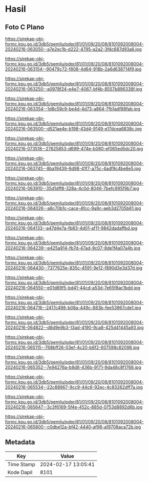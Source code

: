 # Hasil

## Foto C Plano

https://sirekap-obj-formc.kpu.go.id/3db5/pemilu/pdpr/81/01/09/20/08/8101092008004-20240216-063050--a7e2ec1b-d222-4795-a2a2-3f4c687d93a6.jpg

https://sirekap-obj-formc.kpu.go.id/3db5/pemilu/pdpr/81/01/09/20/08/8101092008004-20240216-063154--90479c72-f808-4d64-918b-2a6d638714f9.jpg

https://sirekap-obj-formc.kpu.go.id/3db5/pemilu/pdpr/81/01/09/20/08/8101092008004-20240216-063250--a0978f24-e4e7-4067-bf4b-8557b896338f.jpg

https://sirekap-obj-formc.kpu.go.id/3db5/pemilu/pdpr/81/01/09/20/08/8101092008004-20240216-063354--1d8c59c9-be4d-4d73-a864-7fb1adf88fab.jpg

https://sirekap-obj-formc.kpu.go.id/3db5/pemilu/pdpr/81/01/09/20/08/8101092008004-20240216-063500--d521ae4e-b198-43d4-9149-e17dcea6838c.jpg

https://sirekap-obj-formc.kpu.go.id/3db5/pemilu/pdpr/81/01/09/20/08/8101092008004-20240216-073518--27625853-d699-474e-b080-ef065ed5dc20.jpg

https://sirekap-obj-formc.kpu.go.id/3db5/pemilu/pdpr/81/01/09/20/08/8101092008004-20240216-063745--8ba19439-6d98-41f7-a75c-4adf9c4be8e5.jpg

https://sirekap-obj-formc.kpu.go.id/3db5/pemilu/pdpr/81/01/09/20/08/8101092008004-20240216-063910--35d1dff8-328a-4c0d-8046-7befc995f9b7.jpg

https://sirekap-obj-formc.kpu.go.id/3db5/pemilu/pdpr/81/01/09/20/08/8101092008004-20240216-064026--a8c70b1c-cace-4fcc-9a9c-aeb3d2705b61.jpg

https://sirekap-obj-formc.kpu.go.id/3db5/pemilu/pdpr/81/01/09/20/08/8101092008004-20240216-064133--a47d4e7a-fb83-4d01-af11-9842dadaffbd.jpg

https://sirekap-obj-formc.kpu.go.id/3db5/pemilu/pdpr/81/01/09/20/08/8101092008004-20240216-064239--e425a914-fb7d-47ad-9c07-8de1f4a07a4b.jpg

https://sirekap-obj-formc.kpu.go.id/3db5/pemilu/pdpr/81/01/09/20/08/8101092008004-20240216-064430--7377625e-835c-4591-9e12-f890d3e3d37d.jpg

https://sirekap-obj-formc.kpu.go.id/3db5/pemilu/pdpr/81/01/09/20/08/8101092008004-20240216-064550--e01d89f5-bd41-44cd-a53d-7e65f8ac1bdd.jpg

https://sirekap-obj-formc.kpu.go.id/3db5/pemilu/pdpr/81/01/09/20/08/8101092008004-20240216-064716--2417c498-b08a-449c-883b-fee53967cde1.jpg

https://sirekap-obj-formc.kpu.go.id/3db5/pemilu/pdpr/81/01/09/20/08/8101092008004-20240216-064822--d8d9e9b3-13ad-4190-9ca8-425d41445a93.jpg

https://sirekap-obj-formc.kpu.go.id/3db5/pemilu/pdpr/81/01/09/20/08/8101092008004-20240216-065115--768bff26-03ef-4c20-b6f2-607598c82098.jpg

https://sirekap-obj-formc.kpu.go.id/3db5/pemilu/pdpr/81/01/09/20/08/8101092008004-20240216-065352--7e94276a-b8d8-436b-9171-9da48c8f1768.jpg

https://sirekap-obj-formc.kpu.go.id/3db5/pemilu/pdpr/81/01/09/20/08/8101092008004-20240216-065534--22c88967-9cc9-44c6-92ec-4c83262dff7a.jpg

https://sirekap-obj-formc.kpu.go.id/3db5/pemilu/pdpr/81/01/09/20/08/8101092008004-20240216-065647--3c3f6169-5f4e-452c-885d-0753d8892d6b.jpg

https://sirekap-obj-formc.kpu.go.id/3db5/pemilu/pdpr/81/01/09/20/08/8101092008004-20240216-065800--c0dbe12a-bf42-4440-af96-a19708aca72b.jpg


## Metadata

| Key        | Value               |
| ---------- | ------------------- |
| Time Stamp | 2024-02-17 13:05:41 |
| Kode Dapil | 8101                |




